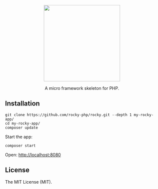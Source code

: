 <div align="center">
  <img src="https://user-images.githubusercontent.com/781074/191797474-c2207979-4045-40c4-b093-dc95158eb564.jpg" width=250>
  
  A micro framework skeleton for PHP. 
</div>

## Installation

```
git clone https://github.com/rocky-php/rocky.git --depth 1 my-rocky-app/
cd my-rocky-app/
composer update
```

Start the app:

```
composer start
```

Open: <http://localhost:8080>

## License

The MIT License (MIT).
